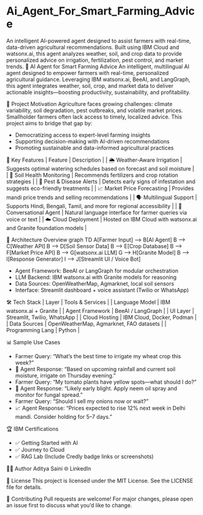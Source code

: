 # Ai_Agent_For_Smart_Farming_Advice
An intelligent AI-powered agent designed to assist farmers with real-time, data-driven agricultural recommendations. Built using IBM Cloud and watsonx.ai, this agent analyzes weather, soil, and crop data to provide personalized advice on irrigation, fertilization, pest control, and market trends.
🌾 AI Agent for Smart Farming Advice
An intelligent, multilingual AI agent designed to empower farmers with real-time, personalized agricultural guidance. Leveraging IBM watsonx.ai, BeeAI, and LangGraph, this agent integrates weather, soil, crop, and market data to deliver actionable insights—boosting productivity, sustainability, and profitability.

🎯 Project Motivation
Agriculture faces growing challenges: climate variability, soil degradation, pest outbreaks, and volatile market prices. Smallholder farmers often lack access to timely, localized advice. This project aims to bridge that gap by:
- Democratizing access to expert-level farming insights
- Supporting decision-making with AI-driven recommendations
- Promoting sustainable and data-informed agricultural practices

🚀 Key Features
| Feature | Description | 
| 🌦️ Weather-Aware Irrigation | Suggests optimal watering schedules based on forecast and soil moisture | 
| 🧪 Soil Health Monitoring | Recommends fertilizers and crop rotation strategies | 
| 🐛 Pest & Disease Alerts | Detects early signs of infestation and suggests eco-friendly treatments | 
| 📈 Market Price Forecasting | Provides mandi price trends and selling recommendations | 
| 🗣️ Multilingual Support | Supports Hindi, Bengali, Tamil, and more for regional accessibility | 
| 🧠 Conversational Agent | Natural language interface for farmer queries via voice or text | 
| ☁️ Cloud Deployment | Hosted on IBM Cloud with watsonx.ai and Granite foundation models | 



🧠 Architecture Overview
graph TD
    A[Farmer Input] --> B[AI Agent]
    B --> C[Weather API]
    B --> D[Soil Sensor Data]
    B --> E[Crop Database]
    B --> F[Market Price API]
    B --> G[watsonx.ai LLM]
    G --> H[Granite Model]
    B --> I[Response Generator]
    I --> J[Streamlit UI / Voice Bot]


- Agent Framework: BeeAI or LangGraph for modular orchestration
- LLM Backend: IBM watsonx.ai with Granite models for reasoning
- Data Sources: OpenWeatherMap, Agmarknet, local soil sensors
- Interface: Streamlit dashboard + voice assistant (Twilio or WhatsApp)

🛠️ Tech Stack
| Layer | Tools & Services | 
| Language Model | IBM watsonx.ai + Granite | 
| Agent Framework | BeeAI / LangGraph | 
| UI Layer | Streamlit, Twilio, WhatsApp | 
| Cloud Hosting | IBM Cloud, Docker, Podman | 
| Data Sources | OpenWeatherMap, Agmarknet, FAO datasets | 
| Programming Lang | Python | 

📊 Sample Use Cases
- Farmer Query: “What’s the best time to irrigate my wheat crop this week?”
- 🧠 Agent Response: “Based on upcoming rainfall and current soil moisture, irrigate on Thursday evening.”
- Farmer Query: “My tomato plants have yellow spots—what should I do?”
- 🐛 Agent Response: “Likely early blight. Apply neem oil spray and monitor for fungal spread.”
- Farmer Query: “Should I sell my onions now or wait?”
- 📈 Agent Response: “Prices expected to rise 12% next week in Delhi mandi. Consider holding for 5–7 days.”

🏆 IBM Certifications
- ✅ Getting Started with AI
- ✅ Journey to Cloud
- ✅ RAG Lab
(Include Credly badge links or screenshots)

🙋‍♂️ Author
Aditya Saini
🌐 LinkedIn

📄 License
This project is licensed under the MIT License. See the LICENSE file for details.

🤝 Contributing
Pull requests are welcome! For major changes, please open an issue first to discuss what you’d like to change.

